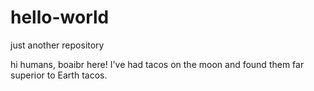 # hello-world
just another repository

hi humans, boaibr here!
I've had tacos on the moon and found them far superior to Earth tacos.
